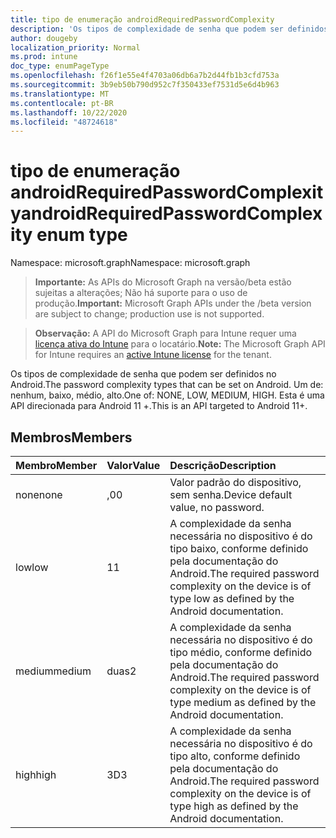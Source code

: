 ```yaml
---
title: tipo de enumeração androidRequiredPasswordComplexity
description: 'Os tipos de complexidade de senha que podem ser definidos no Android. Um de: nenhum, baixo, médio, alto. Esta é uma API direcionada para Android 11 +.'
author: dougeby
localization_priority: Normal
ms.prod: intune
doc_type: enumPageType
ms.openlocfilehash: f26f1e55e4f4703a06db6a7b2d44fb1b3cfd753a
ms.sourcegitcommit: 3b9eb50b790d952c7f350433ef7531d5e6d4b963
ms.translationtype: MT
ms.contentlocale: pt-BR
ms.lasthandoff: 10/22/2020
ms.locfileid: "48724618"
---
```

# <a name="androidrequiredpasswordcomplexity-enum-type"></a><span data-ttu-id="86e24-105">tipo de enumeração androidRequiredPasswordComplexity</span><span class="sxs-lookup"><span data-stu-id="86e24-105">androidRequiredPasswordComplexity enum type</span></span>

<span data-ttu-id="86e24-106">Namespace: microsoft.graph</span><span class="sxs-lookup"><span data-stu-id="86e24-106">Namespace: microsoft.graph</span></span>

> <span data-ttu-id="86e24-107">**Importante:** As APIs do Microsoft Graph na versão/beta estão sujeitas a alterações; Não há suporte para o uso de produção.</span><span class="sxs-lookup"><span data-stu-id="86e24-107">**Important:** Microsoft Graph APIs under the /beta version are subject to change; production use is not supported.</span></span>

> <span data-ttu-id="86e24-108">**Observação:** A API do Microsoft Graph para Intune requer uma [licença ativa do Intune](https://go.microsoft.com/fwlink/?linkid=839381) para o locatário.</span><span class="sxs-lookup"><span data-stu-id="86e24-108">**Note:** The Microsoft Graph API for Intune requires an [active Intune license](https://go.microsoft.com/fwlink/?linkid=839381) for the tenant.</span></span>

<span data-ttu-id="86e24-109">Os tipos de complexidade de senha que podem ser definidos no Android.</span><span class="sxs-lookup"><span data-stu-id="86e24-109">The password complexity types that can be set on Android.</span></span> <span data-ttu-id="86e24-110">Um de: nenhum, baixo, médio, alto.</span><span class="sxs-lookup"><span data-stu-id="86e24-110">One of: NONE, LOW, MEDIUM, HIGH.</span></span> <span data-ttu-id="86e24-111">Esta é uma API direcionada para Android 11 +.</span><span class="sxs-lookup"><span data-stu-id="86e24-111">This is an API targeted to Android 11+.</span></span>

## <a name="members"></a><span data-ttu-id="86e24-112">Membros</span><span class="sxs-lookup"><span data-stu-id="86e24-112">Members</span></span>
|<span data-ttu-id="86e24-113">Membro</span><span class="sxs-lookup"><span data-stu-id="86e24-113">Member</span></span>|<span data-ttu-id="86e24-114">Valor</span><span class="sxs-lookup"><span data-stu-id="86e24-114">Value</span></span>|<span data-ttu-id="86e24-115">Descrição</span><span class="sxs-lookup"><span data-stu-id="86e24-115">Description</span></span>|
|:---|:---|:---|
|<span data-ttu-id="86e24-116">none</span><span class="sxs-lookup"><span data-stu-id="86e24-116">none</span></span>|<span data-ttu-id="86e24-117">,0</span><span class="sxs-lookup"><span data-stu-id="86e24-117">0</span></span>|<span data-ttu-id="86e24-118">Valor padrão do dispositivo, sem senha.</span><span class="sxs-lookup"><span data-stu-id="86e24-118">Device default value, no password.</span></span>|
|<span data-ttu-id="86e24-119">low</span><span class="sxs-lookup"><span data-stu-id="86e24-119">low</span></span>|<span data-ttu-id="86e24-120">1</span><span class="sxs-lookup"><span data-stu-id="86e24-120">1</span></span>|<span data-ttu-id="86e24-121">A complexidade da senha necessária no dispositivo é do tipo baixo, conforme definido pela documentação do Android.</span><span class="sxs-lookup"><span data-stu-id="86e24-121">The required password complexity on the device is of type low as defined by the Android documentation.</span></span>|
|<span data-ttu-id="86e24-122">medium</span><span class="sxs-lookup"><span data-stu-id="86e24-122">medium</span></span>|<span data-ttu-id="86e24-123">duas</span><span class="sxs-lookup"><span data-stu-id="86e24-123">2</span></span>|<span data-ttu-id="86e24-124">A complexidade da senha necessária no dispositivo é do tipo médio, conforme definido pela documentação do Android.</span><span class="sxs-lookup"><span data-stu-id="86e24-124">The required password complexity on the device is of type medium as defined by the Android documentation.</span></span>|
|<span data-ttu-id="86e24-125">high</span><span class="sxs-lookup"><span data-stu-id="86e24-125">high</span></span>|<span data-ttu-id="86e24-126">3D</span><span class="sxs-lookup"><span data-stu-id="86e24-126">3</span></span>|<span data-ttu-id="86e24-127">A complexidade da senha necessária no dispositivo é do tipo alto, conforme definido pela documentação do Android.</span><span class="sxs-lookup"><span data-stu-id="86e24-127">The required password complexity on the device is of type high as defined by the Android documentation.</span></span>|






